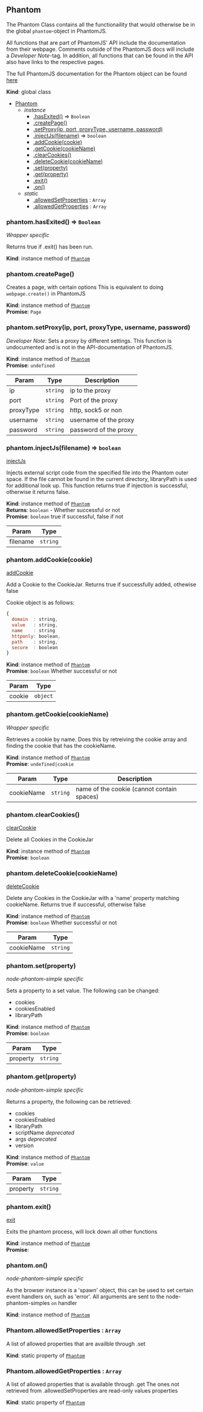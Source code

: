 <a name="Phantom"></a>
## Phantom
The Phantom Class contains all the functionaility that would otherwisebe in the global `phantom`-object in PhantomJS.All functions that are part of PhantomJS' API include the documentationfrom their webpage. Comments outside of the PhantomJS docs will include a*Developer Note*-tag. In addition, all functions that can be found in theAPI also have links to the respective pages.The full PhantomJS documentation for the Phantom object can be found [here](http://phantomjs.org/api/phantom/)

**Kind**: global class  

* [Phantom](#Phantom)
    * _instance_
        * [.hasExited()](#Phantom+hasExited) ⇒ <code>Boolean</code>
        * [.createPage()](#Phantom+createPage)
        * [.setProxy(ip, port, proxyType, username, password)](#Phantom+setProxy)
        * [.injectJs(filename)](#Phantom+injectJs) ⇒ <code>boolean</code>
        * [.addCookie(cookie)](#Phantom+addCookie)
        * [.getCookie(cookieName)](#Phantom+getCookie)
        * [.clearCookies()](#Phantom+clearCookies)
        * [.deleteCookie(cookieName)](#Phantom+deleteCookie)
        * [.set(property)](#Phantom+set)
        * [.get(property)](#Phantom+get)
        * [.exit()](#Phantom+exit)
        * [.on()](#Phantom+on)
    * _static_
        * [.allowedSetProperties](#Phantom.allowedSetProperties) : <code>Array</code>
        * [.allowedGetProperties](#Phantom.allowedGetProperties) : <code>Array</code>

<a name="Phantom+hasExited"></a>
### phantom.hasExited() ⇒ <code>Boolean</code>
*Wrapper specific*Returns true if .exit() has been run.

**Kind**: instance method of <code>[Phantom](#Phantom)</code>  
<a name="Phantom+createPage"></a>
### phantom.createPage()
Creates a page, with certain optionsThis is equivalent to doing `webpage.create()` in PhantomJS

**Kind**: instance method of <code>[Phantom](#Phantom)</code>  
**Promise**: <code>Page</code>  
<a name="Phantom+setProxy"></a>
### phantom.setProxy(ip, port, proxyType, username, password)
*Developer Note*: Sets a proxy by different settings.This function is undocumented and is not in the API-documentation of PhantomJS.

**Kind**: instance method of <code>[Phantom](#Phantom)</code>  
**Promise**: <code>undefined</code>  

| Param | Type | Description |
| --- | --- | --- |
| ip | <code>string</code> | ip to the proxy |
| port | <code>string</code> | Port of the proxy |
| proxyType | <code>string</code> | http, sock5 or non |
| username | <code>string</code> | username of the proxy |
| password | <code>string</code> | password of the proxy |

<a name="Phantom+injectJs"></a>
### phantom.injectJs(filename) ⇒ <code>boolean</code>
[injectJs](http://phantomjs.org/api/phantom/method/inject-js.html)Injects external script code from the specified file intothe Phantom outer space. If the file cannot be found inthe current directory, libraryPath is used for additional look up.This function returns true if injection is successful,otherwise it returns false.

**Kind**: instance method of <code>[Phantom](#Phantom)</code>  
**Returns**: <code>boolean</code> - Whether successful or not  
**Promise**: <code>boolean</code> true if successful, false if not  

| Param | Type |
| --- | --- |
| filename | <code>string</code> | 

<a name="Phantom+addCookie"></a>
### phantom.addCookie(cookie)
[addCookie](http://phantomjs.org/api/phantom/method/add-cookie.html)Add a Cookie to the CookieJar.Returns true if successfully added, othewise falseCookie object is as follows:```js{  domain  : string,  value   : string,  name    : string  httponly: boolean,  path    : string,  secure  : boolean}```

**Kind**: instance method of <code>[Phantom](#Phantom)</code>  
**Promise**: <code>boolean</code> Whether successful or not  

| Param | Type |
| --- | --- |
| cookie | <code>object</code> | 

<a name="Phantom+getCookie"></a>
### phantom.getCookie(cookieName)
*Wrapper specific*Retrieves a cookie by name. Does this by retreiving the cookie arrayand finding the cookie that has the cookieName.

**Kind**: instance method of <code>[Phantom](#Phantom)</code>  
**Promise**: <code>undefined\|cookie</code>  

| Param | Type | Description |
| --- | --- | --- |
| cookieName | <code>string</code> | name of the cookie (cannot contain spaces) |

<a name="Phantom+clearCookies"></a>
### phantom.clearCookies()
[clearCookie](http://phantomjs.org/api/phantom/method/clear-cookies.html)Delete all Cookies in the CookieJar

**Kind**: instance method of <code>[Phantom](#Phantom)</code>  
**Promise**: <code>boolean</code>  
<a name="Phantom+deleteCookie"></a>
### phantom.deleteCookie(cookieName)
[deleteCookie](http://phantomjs.org/api/phantom/method/delete-cookie.html)Delete any Cookies in the CookieJar with a 'name' propertymatching cookieName.Returns true if successful, otherwise false

**Kind**: instance method of <code>[Phantom](#Phantom)</code>  
**Promise**: <code>boolean</code> Whether successful or not  

| Param | Type |
| --- | --- |
| cookieName | <code>string</code> | 

<a name="Phantom+set"></a>
### phantom.set(property)
*node-phantom-simple specific*Sets a property to a set value. The following can be changed:- cookies- cookiesEnabled- libraryPath

**Kind**: instance method of <code>[Phantom](#Phantom)</code>  
**Promise**: <code>boolean</code>  

| Param | Type |
| --- | --- |
| property | <code>string</code> | 

<a name="Phantom+get"></a>
### phantom.get(property)
*node-phantom-simple specific*Returns a property, the following can be retrieved:- cookies- cookiesEnabled- libraryPath- scriptName *deprecated*- args *deprecated*- version

**Kind**: instance method of <code>[Phantom](#Phantom)</code>  
**Promise**: <code>value</code>  

| Param | Type |
| --- | --- |
| property | <code>string</code> | 

<a name="Phantom+exit"></a>
### phantom.exit()
[exit](http://phantomjs.org/api/phantom/method/exit.html)Exits the phantom process, will lock down all other functions

**Kind**: instance method of <code>[Phantom](#Phantom)</code>  
**Promise**:   
<a name="Phantom+on"></a>
### phantom.on()
*node-phantom-simple specific*As the browser instance is a 'spawn' object, thiscan be used to set certain event handlers on, such as'error'. All arguments are sent to the node-phantom-simples `on` handler

**Kind**: instance method of <code>[Phantom](#Phantom)</code>  
<a name="Phantom.allowedSetProperties"></a>
### Phantom.allowedSetProperties : <code>Array</code>
A list of allowed properties that are availble through .set

**Kind**: static property of <code>[Phantom](#Phantom)</code>  
<a name="Phantom.allowedGetProperties"></a>
### Phantom.allowedGetProperties : <code>Array</code>
A list of allowed properties that is available through .getThe ones not retrieved from .allowedSetProperties are read-only valuesproperties

**Kind**: static property of <code>[Phantom](#Phantom)</code>  

